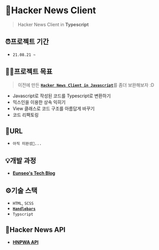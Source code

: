 # 📰Hacker News Client
> Hacker News Client in **Typescript**


## ⏰프로젝트 기간
- `21.08.21 ~`

## 🤝🏻프로젝트 목표
> 이전에 만든 [**`Hacker News Client in Javascript`**](https://github.com/eunseo-kim/hacker-news-client)를 좀더 보완해보자 :D
- Javascript로 작성된 코드를 Typescript로 변환하기
- 믹스인을 이용한 상속 익히기
- View 클래스로 코드 구조를 아름답게 바꾸기
- 코드 리팩토링

## 🔗URL
- `아직 미완성🐢...`

## 💡개발 과정
- **[Eunseo's Tech Blog](https://eunseokim.tistory.com/category/%ED%86%A0%EC%9D%B4%20%ED%94%84%EB%A1%9C%EC%A0%9D%ED%8A%B8/Hacker%20News%20Client)**


## ⚙기술 스택
- `HTML`, `SCSS`
- **[`Handlebars`](https://handlebarsjs.com/)**
- `Typscript`

## 📑Hacker News API
- **[HNPWA API](https://github.com/tastejs/hacker-news-pwas/blob/master/docs/api.md)**
